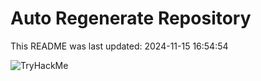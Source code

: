 # Auto Regenerate Repository

This README was last updated: 2024-11-15 16:54:54

 ![TryHackMe](https://tryhackme.com/badge/533634)